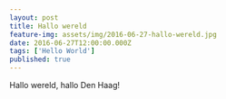 ```yaml
---
layout: post
title: Hallo wereld
feature-img: assets/img/2016-06-27-hallo-wereld.jpg
date: 2016-06-27T12:00:00.000Z
tags: ['Hello World']
published: true
---
```

Hallo wereld, hallo Den Haag!
